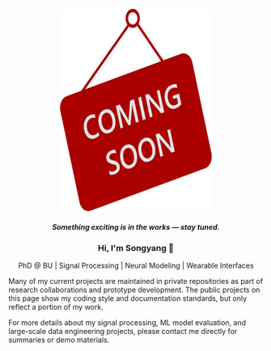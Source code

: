 <p align="center">
  <img src="comingsoonTAG.jpeg" alt="HomeDepot1" width="300" height="400">
  <h4 align="center"><em>Something exciting is in the works — stay tuned.</em></h4>
</p>

<h3 align="center">Hi, I'm Songyang 👋</h3>
<p align="center">PhD @ BU | Signal Processing | Neural Modeling | Wearable Interfaces</p>

Many of my current projects are maintained in private repositories as part of research collaborations and prototype development.
The public projects on this page show my coding style and documentation standards, but only reflect a portion of my work.

For more details about my signal processing, ML model evaluation, and large-scale data engineering projects, please contact me directly for summaries or demo materials.

